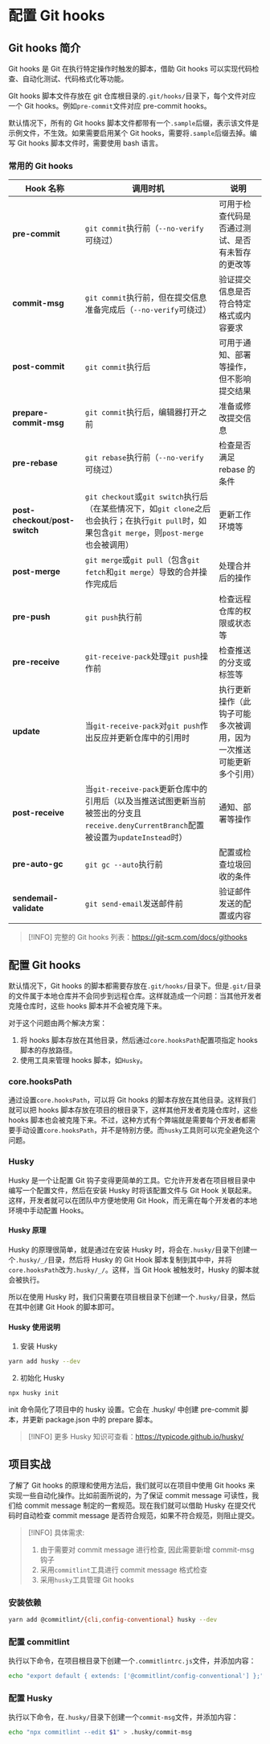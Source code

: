 # 配置 Git hooks

## Git hooks 简介

Git hooks 是 Git 在执行特定操作时触发的脚本，借助 Git hooks 可以实现代码检查、自动化测试、代码格式化等功能。

GIt hooks 脚本文件存放在 git 仓库根目录的`.git/hooks/`目录下，每个文件对应一个 Git hooks。例如`pre-commit`文件对应 pre-commit hooks。

默认情况下，所有的 Git hooks 脚本文件都带有一个`.sample`后缀，表示该文件是示例文件，不生效。如果需要启用某个 Git hooks，需要将`.sample`后缀去掉。编写 Git hooks 脚本文件时，需要使用 bash 语言。

### 常用的 Git hooks

| Hook 名称                         | 调用时机                                                                                                                                         | 说明                                                               |
| --------------------------------- | ------------------------------------------------------------------------------------------------------------------------------------------------ | ------------------------------------------------------------------ |
| **pre-commit**                    | `git commit`执行前（`--no-verify`可绕过）                                                                                                        | 可用于检查代码是否通过测试、是否有未暂存的更改等                   |
| **commit-msg**                    | `git commit`执行前，但在提交信息准备完成后（`--no-verify`可绕过）                                                                                | 验证提交信息是否符合特定格式或内容要求                             |
| **post-commit**                   | `git commit`执行后                                                                                                                               | 可用于通知、部署等操作，但不影响提交结果                           |
| **prepare-commit-msg**            | `git commit`执行后，编辑器打开之前                                                                                                               | 准备或修改提交信息                                                 |
| **pre-rebase**                    | `git rebase`执行前（`--no-verify`可绕过）                                                                                                        | 检查是否满足 rebase 的条件                                         |
| **post-checkout**/**post-switch** | `git checkout`或`git switch`执行后（在某些情况下，如`git clone`之后也会执行；在执行`git pull`时，如果包含`git merge`，则`post-merge`也会被调用） | 更新工作环境等                                                     |
| **post-merge**                    | `git merge`或`git pull`（包含`git fetch`和`git merge`）导致的合并操作完成后                                                                      | 处理合并后的操作                                                   |
| **pre-push**                      | `git push`执行前                                                                                                                                 | 检查远程仓库的权限或状态等                                         |
| **pre-receive**                   | `git-receive-pack`处理`git push`操作前                                                                                                           | 检查推送的分支或标签等                                             |
| **update**                        | 当`git-receive-pack`对`git push`作出反应并更新仓库中的引用时                                                                                     | 执行更新操作（此钩子可能多次被调用，因为一次推送可能更新多个引用） |
| **post-receive**                  | 当`git-receive-pack`更新仓库中的引用后（以及当推送试图更新当前被签出的分支且`receive.denyCurrentBranch`配置被设置为`updateInstead`时）           | 通知、部署等操作                                                   |
| **pre-auto-gc**                   | `git gc --auto`执行前                                                                                                                            | 配置或检查垃圾回收的条件                                           |
| **sendemail-validate**            | `git send-email`发送邮件前                                                                                                                       | 验证邮件发送的配置或内容                                           |

> [!INFO] 完整的 Git hooks 列表：https://git-scm.com/docs/githooks

## 配置 Git hooks

默认情况下，Git hooks 的脚本都需要存放在`.git/hooks/`目录下。但是`.git/`目录的文件属于本地仓库并不会同步到远程仓库。这样就造成一个问题：当其他开发者克隆仓库时，这些 hooks 脚本并不会被克隆下来。

对于这个问题由两个解决方案：

1. 将 hooks 脚本存放在其他目录，然后通过`core.hooksPath`配置项指定 hooks 脚本的存放路径。
2. 使用工具来管理 hooks 脚本，如`Husky`。

### core.hooksPath

通过设置`core.hooksPath`，可以将 Git hooks 的脚本存放在其他目录。这样我们就可以把 hooks 脚本存放在项目的根目录下，这样其他开发者克隆仓库时，这些 hooks 脚本也会被克隆下来。不过，这种方式有个弊端就是需要每个开发者都需要手动设置`core.hooksPath`，并不是特别方便。而`husky`工具则可以完全避免这个问题。

### Husky

Husky 是一个让配置 Git 钩子变得更简单的工具。它允许开发者在项目根目录中编写一个配置文件，然后在安装 Husky 时将该配置文件与 Git Hook 关联起来。这样，开发者就可以在团队中方便地使用 Git Hook，而无需在每个开发者的本地环境中手动配置 Hooks。

#### Husky 原理

Husky 的原理很简单，就是通过在安装 Husky 时，将会在`.husky/`目录下创建一个`.husky/_/`目录，然后将 Husky 的 Git Hook 脚本复制到其中中，并将`core.hooksPath`改为`.husky/_/`。这样，当 Git Hook 被触发时，Husky 的脚本就会被执行。

所以在使用 Husky 时，我们只需要在项目根目录下创建一个`.husky/`目录，然后在其中创建 Git Hook 的脚本即可。

#### Husky 使用说明

1. 安装 Husky

```bash
yarn add husky --dev
```

2. 初始化 Husky

```bash
npx husky init
```

init 命令简化了项目中的 husky 设置。它会在 .husky/ 中创建 pre-commit 脚本，并更新 package.json 中的 prepare 脚本。

> [!INFO] 更多 Husky 知识可查看：https://typicode.github.io/husky/

## 项目实战

了解了 Git hooks 的原理和使用方法后，我们就可以在项目中使用 Git hooks 来实现一些自动化操作。比如前面所说的，为了保证 commit message 可读性，我们给 commit message 制定的一套规范。现在我们就可以借助 Husky 在提交代码时自动检查 commit message 是否符合规范，如果不符合规范，则阻止提交。

> [!INFO] 具体需求:
>
> 1. 由于需要对 commit message 进行检查, 因此需要新增 commit-msg 钩子
> 2. 采用`commitlint`工具进行 commit message 格式检查
> 3. 采用`husky`工具管理 Git hooks

### 安装依赖

```bash
yarn add @commitlint/{cli,config-conventional} husky --dev
```

### 配置 commitlint

执行以下命令，在项目根目录下创建一个`.commitlintrc.js`文件，并添加内容：

```bash
echo "export default { extends: ['@commitlint/config-conventional'] };" > commitlint.config.js
```

### 配置 Husky

执行以下命令，在`.husky/`目录下创建一个`commit-msg`文件，并添加内容：

```bash
echo "npx commitlint --edit $1" > .husky/commit-msg
```
